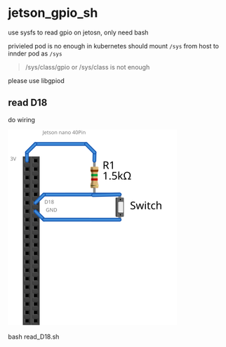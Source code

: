 # jetson_gpio_sh
use sysfs to read gpio on jetosn, only need bash 

privieled pod is no enough in kubernetes 
should mount  `/sys` from host to innder pod as `/sys`
> /sys/class/gpio or /sys/class is not enough

please use libgpiod

## read D18
do wiring

 ![read_D18](doc/read_D18.svg)


bash read_D18.sh

